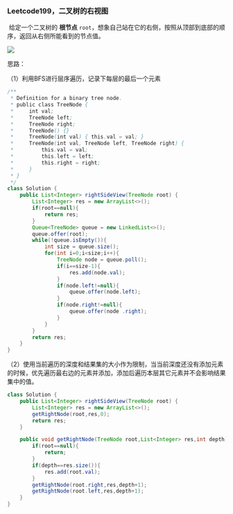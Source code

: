 ### Leetcode199，二叉树的右视图

​		给定一个二叉树的 **根节点** `root`，想象自己站在它的右侧，按照从顶部到底部的顺序，返回从右侧所能看到的节点值。

![](D:\360download\Typora\ProcessOn\图片\二叉树的右视图.jpg)

思路：

（1）利用BFS进行层序遍历，记录下每层的最后一个元素

```java
/**
 * Definition for a binary tree node.
 * public class TreeNode {
 *     int val;
 *     TreeNode left;
 *     TreeNode right;
 *     TreeNode() {}
 *     TreeNode(int val) { this.val = val; }
 *     TreeNode(int val, TreeNode left, TreeNode right) {
 *         this.val = val;
 *         this.left = left;
 *         this.right = right;
 *     }
 * }
 */
class Solution {
    public List<Integer> rightSideView(TreeNode root) {
        List<Integer> res = new ArrayList<>();
        if(root==null){
            return res;
        }
        Queue<TreeNode> queue = new LinkedList<>();
        queue.offer(root);
        while(!queue.isEmpty()){
            int size = queue.size();
            for(int i=0;i<size;i++){
                TreeNode node = queue.poll();
                if(i==size-1){
                    res.add(node.val);
                }
                if(node.left!=null){
                    queue.offer(node.left);
                }
                if(node.right!=null){
                    queue.offer(node .right);
                }
            }
        }
        return res;
    }
}
```



（2）使用当前遍历的深度和结果集的大小作为限制，当当前深度还没有添加元素的时候，优先遍历最右边的元素并添加，添加后遍历本层其它元素并不会影响结果集中的值。

```java
class Solution {
    public List<Integer> rightSideView(TreeNode root) {
        List<Integer> res = new ArrayList<>();
        getRightNode(root,res,0);
        return res;
    }

    public void getRightNode(TreeNode root,List<Integer> res,int depth){
        if(root==null){
            return;
        }
        if(depth==res.size()){
            res.add(root.val);
        }
        getRightNode(root.right,res,depth+1);
        getRightNode(root.left,res,depth+1);
    }
}
```

